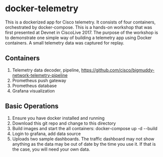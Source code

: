 # docker-telemetry
This is a dockerized app for Cisco telemetry. It consists of four containers, orchestrated by docker-compose. This is a hands-on workshop that was first presented at Devnet in CiscoLive 2017. The purpose of the workshop is to demonstrate one simple way of building a telemetry app using Docker containers. A small telemetry data was captured for replay.

## Containers
1. Telemetry data decoder, pipeline, https://github.com/cisco/bigmuddy-network-telemetry-pipeline
2. Prometheus push gateway
3. Prometheus database
4. Grafana visualization

## Basic Operations
1. Ensure you have docker installed and running
2. Download this git repo and change to this directory
3. Build images and start the all containers: docker-compose up -d --build
4. Login to grafana, add data source
5. Uploads two sample dashboards. The traffic dashboard may not show anything as the data may be out of date by the time you use it. If that is the case, you will need your own data.

